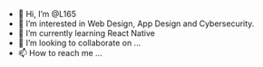 - 👋 Hi, I’m @L165
- 👀 I’m interested in Web Design, App Design and Cybersecurity. 
- 🌱 I’m currently learning React Native
- 💞️ I’m looking to collaborate on ...
- 📫 How to reach me ...

<!---
L165/L165 is a ✨ special ✨ repository because its `README.md` (this file) appears on your GitHub profile.
You can click the Preview link to take a look at your changes.
--->
